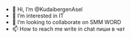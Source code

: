 - 👋 Hi, I’m @KudaibergenAsel
- 👀 I’m interested in  IT 
- 💞️ I’m looking to collaborate on SMM WORD
- 📫 How to reach me  write in chat пиши в чат

<!--- 
KudaibergenAsel/KudaibergenAsel is a ✨ special ✨ repository because its `README.md` (this file) appears on your GitHub profile.
You can click the Preview link to take a look at your changes.
--->
